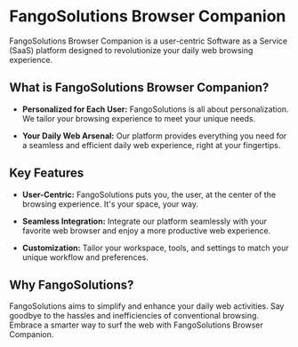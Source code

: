 # FangoSolutions Browser Companion

FangoSolutions Browser Companion is a user-centric Software as a Service (SaaS) platform designed to revolutionize your daily web browsing experience. 

## What is FangoSolutions Browser Companion?

- **Personalized for Each User:** FangoSolutions is all about personalization. We tailor your browsing experience to meet your unique needs.

- **Your Daily Web Arsenal:** Our platform provides everything you need for a seamless and efficient daily web experience, right at your fingertips.

## Key Features

- **User-Centric:** FangoSolutions puts you, the user, at the center of the browsing experience. It's your space, your way.

- **Seamless Integration:** Integrate our platform seamlessly with your favorite web browser and enjoy a more productive web experience.

- **Customization:** Tailor your workspace, tools, and settings to match your unique workflow and preferences.

## Why FangoSolutions?

FangoSolutions aims to simplify and enhance your daily web activities. Say goodbye to the hassles and inefficiencies of conventional browsing. Embrace a smarter way to surf the web with FangoSolutions Browser Companion.
